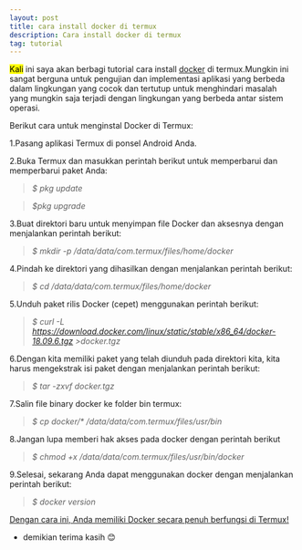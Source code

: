 ```yaml
---
layout: post
title: cara install docker di termux
description: Cara install docker di termux
tag: tutorial
---
```


<mark>Kali</mark> ini saya akan berbagi tutorial cara install <u>docker</u> di termux.Mungkin ini sangat berguna untuk pengujian dan implementasi aplikasi yang berbeda dalam lingkungan yang cocok dan tertutup untuk menghindari masalah yang mungkin saja terjadi dengan lingkungan yang berbeda antar sistem operasi.

Berikut cara untuk menginstal Docker di Termux:


1.Pasang aplikasi Termux di ponsel Android Anda.

2.Buka Termux dan masukkan perintah berikut untuk memperbarui dan memperbarui paket Anda:

> _$ pkg update_

> _$pkg upgrade_

3.Buat direktori baru untuk menyimpan file Docker dan aksesnya dengan menjalankan perintah berikut:

> _$ mkdir -p /data/data/com.termux/files/home/docker_

4.Pindah ke direktori yang dihasilkan dengan menjalankan perintah berikut:

> _$ cd /data/data/com.termux/files/home/docker_

5.Unduh paket rilis Docker (cepet) menggunakan perintah berikut:

> _$ curl -L https://download.docker.com/linux/static/stable/x86_64/docker-18.09.6.tgz >docker.tgz_

6.Dengan kita memiliki paket yang telah diunduh pada direktori kita, kita harus mengekstrak isi paket dengan menjalankan perintah berikut:

> _$ tar -zxvf docker.tgz_

7.Salin file binary docker ke folder bin termux:

> _$ cp docker/* /data/data/com.termux/files/usr/bin_

8.Jangan lupa memberi hak akses pada docker dengan perintah berikut

> _$ chmod +x /data/data/com.termux/files/usr/bin/docker_

9.Selesai, sekarang Anda dapat menggunakan docker dengan menjalankan perintah berikut:

> _$ docker version_

<u>Dengan cara ini, Anda memiliki Docker secara penuh berfungsi di Termux!</u>

- demikian terima kasih 😊
